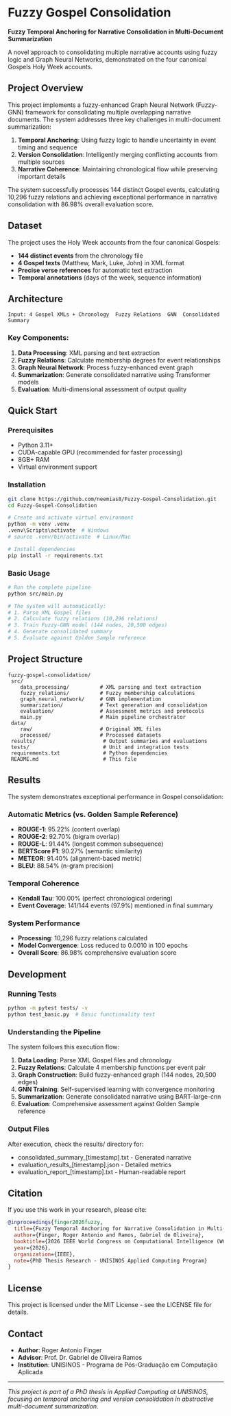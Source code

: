 ﻿# Fuzzy Gospel Consolidation

**Fuzzy Temporal Anchoring for Narrative Consolidation in Multi-Document Summarization**

A novel approach to consolidating multiple narrative accounts using fuzzy logic and Graph Neural Networks, demonstrated on the four canonical Gospels Holy Week accounts.

##  Project Overview

This project implements a fuzzy-enhanced Graph Neural Network (Fuzzy-GNN) framework for consolidating multiple overlapping narrative documents. The system addresses three key challenges in multi-document summarization:

1. **Temporal Anchoring**: Using fuzzy logic to handle uncertainty in event timing and sequence
2. **Version Consolidation**: Intelligently merging conflicting accounts from multiple sources  
3. **Narrative Coherence**: Maintaining chronological flow while preserving important details

The system successfully processes 144 distinct Gospel events, calculating 10,296 fuzzy relations and achieving exceptional performance in narrative consolidation with 86.98% overall evaluation score.

##  Dataset

The project uses the Holy Week accounts from the four canonical Gospels:
- **144 distinct events** from the chronology file
- **4 Gospel texts** (Matthew, Mark, Luke, John) in XML format
- **Precise verse references** for automatic text extraction
- **Temporal annotations** (days of the week, sequence information)

##  Architecture

```
Input: 4 Gospel XMLs + Chronology  Fuzzy Relations  GNN  Consolidated Summary
```

### Key Components:

1. **Data Processing**: XML parsing and text extraction
2. **Fuzzy Relations**: Calculate membership degrees for event relationships
3. **Graph Neural Network**: Process fuzzy-enhanced event graph
4. **Summarization**: Generate consolidated narrative using Transformer models
5. **Evaluation**: Multi-dimensional assessment of output quality

##  Quick Start

### Prerequisites

- Python 3.11+
- CUDA-capable GPU (recommended for faster processing)
- 8GB+ RAM
- Virtual environment support

### Installation

```bash
git clone https://github.com/neemias8/Fuzzy-Gospel-Consolidation.git
cd Fuzzy-Gospel-Consolidation

# Create and activate virtual environment
python -m venv .venv
.venv\Scripts\activate  # Windows
# source .venv/bin/activate  # Linux/Mac

# Install dependencies
pip install -r requirements.txt
```

### Basic Usage

```bash
# Run the complete pipeline
python src/main.py

# The system will automatically:
# 1. Parse XML Gospel files
# 2. Calculate fuzzy relations (10,296 relations)
# 3. Train Fuzzy-GNN model (144 nodes, 20,500 edges)
# 4. Generate consolidated summary
# 5. Evaluate against Golden Sample reference
```

##  Project Structure

```
fuzzy-gospel-consolidation/
 src/
    data_processing/          # XML parsing and text extraction
    fuzzy_relations/          # Fuzzy membership calculations
    graph_neural_network/     # GNN implementation
    summarization/            # Text generation and consolidation
    evaluation/               # Assessment metrics and protocols
    main.py                   # Main pipeline orchestrator
 data/
    raw/                      # Original XML files
    processed/                # Processed datasets
 results/                      # Output summaries and evaluations
 tests/                        # Unit and integration tests
 requirements.txt              # Python dependencies
 README.md                     # This file
```

##  Results

The system demonstrates exceptional performance in Gospel consolidation:

### Automatic Metrics (vs. Golden Sample Reference)
- **ROUGE-1**: 95.22% (content overlap)
- **ROUGE-2**: 92.70% (bigram overlap) 
- **ROUGE-L**: 91.44% (longest common subsequence)
- **BERTScore F1**: 90.27% (semantic similarity)
- **METEOR**: 91.40% (alignment-based metric)
- **BLEU**: 88.54% (n-gram precision)

### Temporal Coherence
- **Kendall Tau**: 100.00% (perfect chronological ordering)
- **Event Coverage**: 141/144 events (97.9%) mentioned in final summary

### System Performance
- **Processing**: 10,296 fuzzy relations calculated
- **Model Convergence**: Loss reduced to 0.0010 in 100 epochs
- **Overall Score**: 86.98% comprehensive evaluation score

##  Development

### Running Tests

```bash
python -m pytest tests/ -v
python test_basic.py  # Basic functionality test
```

### Understanding the Pipeline

The system follows this execution flow:
1. **Data Loading**: Parse XML Gospel files and chronology
2. **Fuzzy Relations**: Calculate 4 membership functions per event pair
3. **Graph Construction**: Build fuzzy-enhanced graph (144 nodes, 20,500 edges)
4. **GNN Training**: Self-supervised learning with convergence monitoring
5. **Summarization**: Generate consolidated narrative using BART-large-cnn
6. **Evaluation**: Comprehensive assessment against Golden Sample reference

### Output Files

After execution, check the results/ directory for:
- consolidated_summary_[timestamp].txt - Generated narrative
- evaluation_results_[timestamp].json - Detailed metrics
- evaluation_report_[timestamp].txt - Human-readable report

##  Citation

If you use this work in your research, please cite:

```bibtex
@inproceedings{finger2026fuzzy,
  title={Fuzzy Temporal Anchoring for Narrative Consolidation in Multi-Document Summarization},
  author={Finger, Roger Antonio and Ramos, Gabriel de Oliveira},
  booktitle={2026 IEEE World Congress on Computational Intelligence (WCCI)},
  year={2026},
  organization={IEEE},
  note={PhD Thesis Research - UNISINOS Applied Computing Program}
}
```

##  License

This project is licensed under the MIT License - see the LICENSE file for details.

##  Contact

- **Author**: Roger Antonio Finger
- **Advisor**: Prof. Dr. Gabriel de Oliveira Ramos
- **Institution**: UNISINOS - Programa de Pós-Graduação em Computação Aplicada

---

*This project is part of a PhD thesis in Applied Computing at UNISINOS, focusing on temporal anchoring and version consolidation in abstractive multi-document summarization.*

